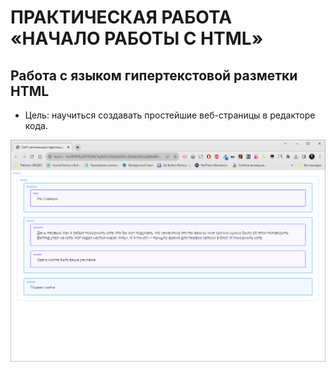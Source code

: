 # ПРАКТИЧЕСКАЯ РАБОТА «НАЧАЛО РАБОТЫ С HTML»
## Работа с языком гипертекстовой разметки HTML
* Цель: научиться создавать простейшие веб-страницы в редакторе кода.
  

<img src="https://github.com/fufaev/html_lesson_1/blob/main/images/example1.png" alt="example" width="1000" />
